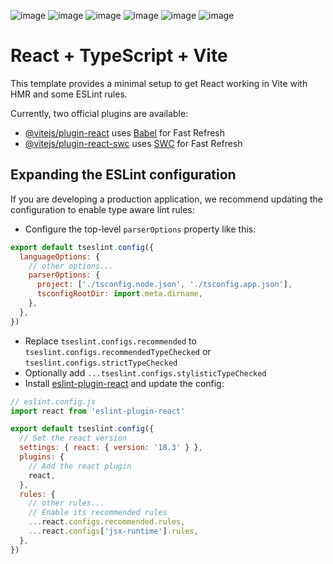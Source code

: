 ![image](https://github.com/user-attachments/assets/8e755f91-1cfa-4c79-9c4e-28fd476f7ad8)
![image](https://github.com/user-attachments/assets/ccd32644-efa6-4161-8a17-f4c6974e9341)
![image](https://github.com/user-attachments/assets/5f0b2bf9-c153-433b-aac4-ad78b15b03c0)
![image](https://github.com/user-attachments/assets/89400883-a982-48a5-9049-a22780fb08ba)
![image](https://github.com/user-attachments/assets/1ea6ddcc-044e-4623-a6c6-016c027b9230)
![image](https://github.com/user-attachments/assets/2e341446-48dc-42d3-8819-147bc2131b66)

# React + TypeScript + Vite

This template provides a minimal setup to get React working in Vite with HMR and some ESLint rules.

Currently, two official plugins are available:

- [@vitejs/plugin-react](https://github.com/vitejs/vite-plugin-react/blob/main/packages/plugin-react/README.md) uses [Babel](https://babeljs.io/) for Fast Refresh
- [@vitejs/plugin-react-swc](https://github.com/vitejs/vite-plugin-react-swc) uses [SWC](https://swc.rs/) for Fast Refresh

## Expanding the ESLint configuration

If you are developing a production application, we recommend updating the configuration to enable type aware lint rules:

- Configure the top-level `parserOptions` property like this:

```js
export default tseslint.config({
  languageOptions: {
    // other options...
    parserOptions: {
      project: ['./tsconfig.node.json', './tsconfig.app.json'],
      tsconfigRootDir: import.meta.dirname,
    },
  },
})
```

- Replace `tseslint.configs.recommended` to `tseslint.configs.recommendedTypeChecked` or `tseslint.configs.strictTypeChecked`
- Optionally add `...tseslint.configs.stylisticTypeChecked`
- Install [eslint-plugin-react](https://github.com/jsx-eslint/eslint-plugin-react) and update the config:

```js
// eslint.config.js
import react from 'eslint-plugin-react'

export default tseslint.config({
  // Set the react version
  settings: { react: { version: '18.3' } },
  plugins: {
    // Add the react plugin
    react,
  },
  rules: {
    // other rules...
    // Enable its recommended rules
    ...react.configs.recommended.rules,
    ...react.configs['jsx-runtime'].rules,
  },
})
```
